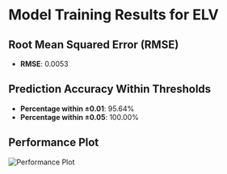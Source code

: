 # Model Training Results for ELV

## Root Mean Squared Error (RMSE)
- **RMSE**: 0.0053

## Prediction Accuracy Within Thresholds
- **Percentage within ±0.01**: 95.64%
- **Percentage within ±0.05**: 100.00%

## Performance Plot
![Performance Plot](../imgs/ELV.png)
